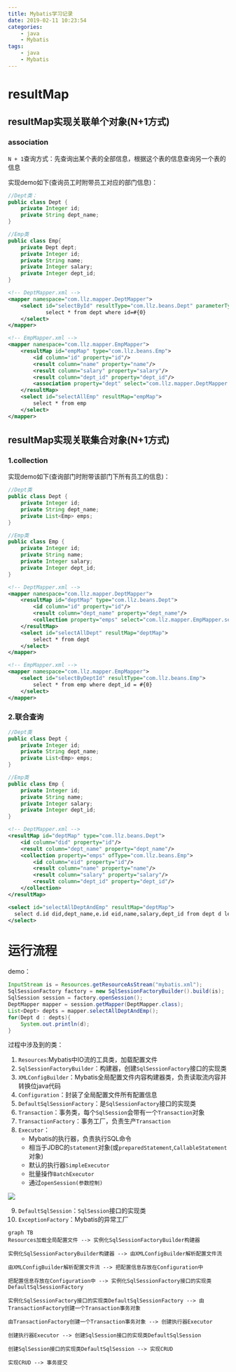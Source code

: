 ```yaml
---
title: Mybatis学习记录
date: 2019-02-11 10:23:54
categories: 
    - java
    - Mybatis
tags: 
    - java
    - Mybatis 
---
```


# resultMap
## resultMap实现关联单个对象(N+1方式) 
### association
`N + 1`查询方式：先查询出某个表的全部信息，根据这个表的信息查询另一个表的信息

实现demo如下(查询员工时附带员工对应的部门信息)：

```java
//Dept类：
public class Dept {
    private Integer id;
    private String dept_name;
}
```

```java
//Emp类
public class Emp{
    private Dept dept;
    private Integer id;
    private String name;
    private Integer salary;
    private Integer dept_id;
}
```

```xml
<!-- DeptMapper.xml -->
<mapper namespace="com.llz.mapper.DeptMapper">
    <select id="selectById" resultType="com.llz.beans.Dept" parameterType="int">
            select * from dept where id=#{0}
    </select>
</mapper>
```

```xml
<!-- EmpMapper.xml -->
<mapper namespace="com.llz.mapper.EmpMapper">
    <resultMap id="empMap" type="com.llz.beans.Emp">
        <id column="id" property="id"/>
        <result column="name" property="name"/>
        <result column="salary" property="salary"/>
        <result column="dept_id" property="dept_id"/>
        <association property="dept" select="com.llz.mapper.DeptMapper.selectById" column="dept_id"/>
    </resultMap>
    <select id="selectAllEmp" resultMap="empMap">
        select * from emp
    </select>
</mapper>
```

## resultMap实现关联集合对象(N+1方式) 
### 1.collection
实现demo如下(查询部门时附带该部门下所有员工的信息)：

```java
//Dept类
public class Dept {
    private Integer id;
    private String dept_name;
    private List<Emp> emps;
}
```

```java
//Emp类
public class Emp {
    private Integer id;
    private String name;
    private Integer salary;
    private Integer dept_id;
}
```

```xml
<!-- DeptMapper.xml -->
<mapper namespace="com.llz.mapper.DeptMapper">
    <resultMap id="deptMap" type="com.llz.beans.Dept">
        <id column="id" property="id"/>
        <result column="dept_name" property="dept_name"/>
        <collection property="emps" select="com.llz.mapper.EmpMapper.selectByDeptId" column="id"/>
    </resultMap>
    <select id="selectAllDept" resultMap="deptMap">
        select * from dept
    </select>
</mapper>
```

```xml
<!-- EmpMapper.xml -->
<mapper namespace="com.llz.mapper.EmpMapper">
    <select id="selectByDeptId" resultType="com.llz.beans.Emp">
        select * from emp where dept_id = #{0}
    </select>
</mapper>
```

### 2.联合查询
```java
//Dept类
public class Dept {
    private Integer id;
    private String dept_name;
    private List<Emp> emps;
}
```

```java
//Emp类
public class Emp {
    private Integer id;
    private String name;
    private Integer salary;
    private Integer dept_id;
}
```

```xml
<!-- DeptMapper.xml -->
<resultMap id="deptMap" type="com.llz.beans.Dept">
    <id column="did" property="id"/>
    <result column="dept_name" property="dept_name"/>
    <collection property="emps" ofType="com.llz.beans.Emp">
        <id column="eid" property="id"/>
        <result column="name" property="name"/>
        <result column="salary" property="salary"/>
        <result column="dept_id" property="dept_id"/>
    </collection>
</resultMap>

<select id="selectAllDeptAndEmp" resultMap="deptMap">
  select d.id did,dept_name,e.id eid,name,salary,dept_id from dept d left join emp e on d.id = e.dept_id
</select>
```

# 运行流程
demo：

```java
InputStream is = Resources.getResourceAsStream("mybatis.xml");
SqlSessionFactory factory = new SqlSessionFactoryBuilder().build(is);
SqlSession session = factory.openSession();
DeptMapper mapper = session.getMapper(DeptMapper.class);
List<Dept> depts = mapper.selectAllDeptAndEmp();
for(Dept d : depts){
    System.out.println(d);
}
```

过程中涉及到的类：
1. `Resources`:Mybatis中IO流的工具类，加载配置文件
2. `SqlSessionFactoryBuilder`：构建器，创建`SqlSessionFactory`接口的实现类
3. `XMLConfigBuilder`：Mybatis全局配置文件内容构建器类，负责读取流内容并转换位java代码
4. `Configuration`：封装了全局配置文件所有配置信息
5. `DefaultSqlSessionFactory`：是`SqlSessionFactory`接口的实现类
6. `Transaction`：事务类，每个`SqlSession`会带有一个`Transaction`对象
7. `TransactionFactory`：事务工厂，负责生产`Transaction`
8. `Executor`：
    - Mybatis的执行器，负责执行SQL命令
    - 相当于JDBC的`statement`对象(或`preparedStatement`,`CallableStatement`对象)
    - 默认的执行器`SimpleExecutor`
    - 批量操作`BatchExecutor`
    - 通过`openSession(参数控制)`

![](https://note.youdao.com/yws/api/personal/file/005EB22A3A1C49A09CCFE6A873EC50C1?method=download&shareKey=348e91144c68acf35b0cb91383e23e3a)

9. `DefaultSqlSession`：`SqlSession`接口的实现类
10. `ExceptionFactory`：Mybatis的异常工厂



```
graph TB
Resources加载全局配置文件 --> 实例化SqlSessionFactoryBuilder构建器

实例化SqlSessionFactoryBuilder构建器 --> 由XMLConfigBuilder解析配置文件流

由XMLConfigBuilder解析配置文件流 --> 把配置信息存放在Configuration中

把配置信息存放在Configuration中 --> 实例化SqlSessionFactory接口的实现类DefaultSqlSessionFactory

实例化SqlSessionFactory接口的实现类DefaultSqlSessionFactory --> 由TransactionFactory创建一个Transaction事务对象

由TransactionFactory创建一个Transaction事务对象 --> 创建执行器Executor

创建执行器Executor --> 创建SqlSession接口的实现类DefaultSqlSession

创建SqlSession接口的实现类DefaultSqlSession --> 实现CRUD

实现CRUD --> 事务提交
```



